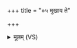 +++
title = "०५ मुखाय ते"

+++
<details><summary>मूलम् (VS)</summary>

मुखा॑य ते पशुपते॒ यानि॒ चक्षूं॑षि ते भव।  
त्व॒चे रू॒पाय॑ सं॒दृशे॑ प्रती॒चीना॑य ते॒ नमः॑ ॥
</details>